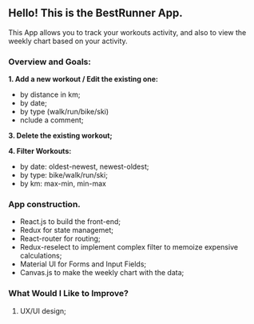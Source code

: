 ## Hello! This is the BestRunner App.
This App allows you to track your workouts activity, and also to view the weekly chart based on your activity.

### Overview and Goals:

**1. Add a new workout / Edit the existing one:**

* by distance in km;
* by date;
* by type (walk/run/bike/ski)
* nclude a comment;

**3. Delete the existing workout;**

**4. Filter Workouts:**

* by date: oldest-newest, newest-oldest;
* by type: bike/walk/run/ski;
* by km: max-min, min-max

### App construction.
* React.js to build the front-end;
* Redux for state managemet;
* React-router for routing;
* Redux-reselect to implement complex filter to memoize expensive calculations;
* Material UI for Forms and Input Fields;
* Canvas.js to make the weekly chart with the data;

### What Would I Like to Improve?
1. UX/UI design;

